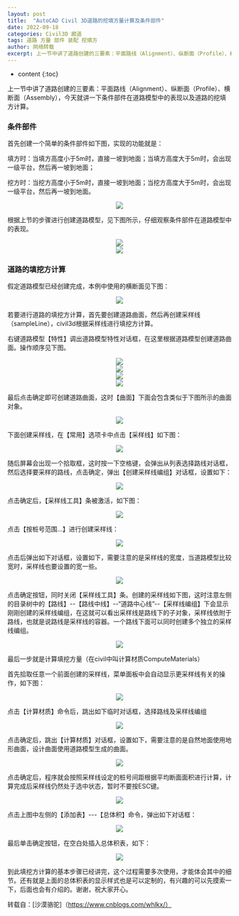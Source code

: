 ```yaml
---
layout: post
title:  "AutoCAD Civil 3D道路的挖填方量计算及条件部件"
date: 2022-09-18
categories: Civil3D 廊道
tags: 道路 方量 部件 装配 挖填方
author: 网络转载
excerpt: 上一节中讲了道路创建的三要素：平面路线（Alignment）、纵断面（Profile）、横断面（Assembly），今天就讲一下条件部件在道路模型中的表现以及道路的挖填方计算。
---
```

* content
{:toc}

上一节中讲了道路创建的三要素：平面路线（Alignment）、纵断面（Profile）、横断面（Assembly），今天就讲一下条件部件在道路模型中的表现以及道路的挖填方计算。

### 条件部件

首先创建一个简单的条件部件如下图，实现的功能就是：

填方时：当填方高度小于5m时，直接一坡到地面；当填方高度大于5m时，会出现一级平台，然后再一坡到地面；

挖方时：当挖方高度小于5m时，直接一坡到地面；当挖方高度大于5m时，会出现一级平台，然后再一坡到地面。  

<div style="text-align:center;"><img src="/img/2022/2022-09-18-09-52-31.png"></div>

根据上节的步骤进行创建道路模型，见下图所示，仔细观察条件部件在道路模型中的表现。

<div style="text-align:center;"><img src="/img/2022/2022-09-18-09-52-41.png"></div>

<div style="text-align:center;"><img src="/img/2022/2022-09-18-09-52-50.png"></div>

### 道路的填挖方计算

假定道路模型已经创建完成，本例中使用的横断面见下图： 

<div style="text-align:center;"><img src="/img/2022/2022-09-18-09-52-58.png"></div>

若要进行道路的填挖方计算，首先要创建道路曲面，然后再创建采样线（sampleLine），civil3d根据采样线进行填挖方计算。

右键道路模型【特性】调出道路模型特性对话框，在这里根据道路模型创建道路曲面。操作顺序见下图。

<div style="text-align:center;"><img src="/img/2022/2022-09-18-09-53-08.png"></div>

<div style="text-align:center;"><img src="/img/2022/2022-09-18-09-53-15.png"></div>

<div style="text-align:center;"><img src="/img/2022/2022-09-18-09-53-22.png"></div>

<div style="text-align:center;"><img src="/img/2022/2022-09-18-09-53-28.png"></div>

最后点击确定即可创建道路曲面，这时【曲面】下面会包含类似于下图所示的曲面对象。

<div style="text-align:center;"><img src="/img/2022/2022-09-18-09-53-37.png"></div>

下面创建采样线，在【常用】选项卡中点击【采样线】如下图： 

<div style="text-align:center;"><img src="/img/2022/2022-09-18-09-53-46.png"></div>

随后屏幕会出现一个拾取框，这时按一下空格键，会弹出从列表选择路线对话框，然后选择要采样的路线，点击确定，弹出【创建采样线编组】对话框，设置如下： 

<div style="text-align:center;"><img src="/img/2022/2022-09-18-09-53-54.png"></div>

点击确定后，【采样线工具】条被激活，如下图：

<div style="text-align:center;"><img src="/img/2022/2022-09-18-09-54-01.png"></div>

点击【按桩号范围...】进行创建采样线： 

<div style="text-align:center;"><img src="/img/2022/2022-09-18-09-54-09.png"></div>

点击后弹出如下对话框，设置如下，需要注意的是采样线的宽度，当道路模型比较宽时，采样线也要设置的宽一些。

<div style="text-align:center;"><img src="/img/2022/2022-09-18-09-54-17.png"></div>

点击确定按钮，同时关闭【采样线工具】条。创建的采样线如下图，这时注意左侧的目录树中的【路线】--【路线中线】--“道路中心线”--【采样线编组】下会显示刚刚创建的采样线编组，在这就可以看出采样线是路线下的子对象，采样线依附于路线，也就是说路线是采样线的容器。一个路线下面可以同时创建多个独立的采样线编组。 

<div style="text-align:center;"><img src="/img/2022/2022-09-18-09-54-26.png"></div>

最后一步就是计算填挖方量（在civil中叫计算材质ComputeMaterials）

首先拾取任意一个前面创建的采样线，菜单面板中会自动显示更采样线有关的操作，如下图：

<div style="text-align:center;"><img src="/img/2022/2022-09-18-09-54-33.png"></div>

点击【计算材质】命令后，跳出如下临时对话框，选择路线及采样线编组

<div style="text-align:center;"><img src="/img/2022/2022-09-18-09-54-41.png"></div>

点击确定后，跳出【计算材质】对话框，设置如下，需要注意的是自然地面使用地形曲面，设计曲面使用道路模型生成的曲面。

<div style="text-align:center;"><img src="/img/2022/2022-09-18-09-54-48.png"></div>

点击确定后，程序就会按照采样线设定的桩号间距根据平均断面面积进行计算，计算完成后采样线仍然处于选中状态，暂时不要按ESC键。 

<div style="text-align:center;"><img src="/img/2022/2022-09-18-09-54-55.png"></div>

点击上图中左侧的【添加表】---【总体积】命令，弹出如下对话框： 

<div style="text-align:center;"><img src="/img/2022/2022-09-18-09-55-06.png"></div>

最后单击确定按钮，在空白处插入总体积表，如下：

<div style="text-align:center;"><img src="/img/2022/2022-09-18-09-55-14.png"></div>

到此填挖方计算的基本步骤已经讲完，这个过程需要多次使用，才能体会其中的细节。还有就是上面的总体积表的显示样式也是可以定制的，有兴趣的可以先摸索一下，后面也会有介绍的。谢谢，祝大家开心。

转载自：[沙漠骆驼]（https://www.cnblogs.com/whlkx/）